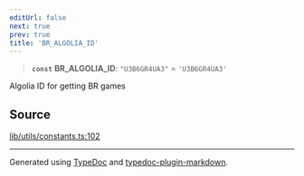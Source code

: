 ```yaml
---
editUrl: false
next: true
prev: true
title: 'BR_ALGOLIA_ID'
---
```


> **`const`** **BR_ALGOLIA_ID**: `"U3B6GR4UA3"` = `'U3B6GR4UA3'`

Algolia ID for getting BR games

## Source

[lib/utils/constants.ts:102](https://github.com/favna/nintendo-switch-eshop/blob/7e1c1df147b1f9067aea692f9d4dd56664ae35c8/src/lib/utils/constants.ts#L102)

---

Generated using [TypeDoc](https://typedoc.org) and [typedoc-plugin-markdown](https://typedoc-plugin-markdown.org).
